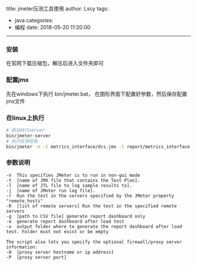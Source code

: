 title: jmeter压测工具使用
author: Lscy
tags:
  - java
categories:
  - 编程
date: 2018-05-20 11:20:00
---
### 安装

在官网下载压缩包，解压后进入文件夹即可
### 配置jmx
先在windows下执行 bin/jmeter.bat，
在图形界面下配置好参数，然后保存配置jmx文件

### 在linux上执行
~~~ bash
# 启动执行server
bin/jmeter-server
# 执行压测任务
bin/jmeter -n -t metrics_interface/dcs.jmx -l report/metrics_interface.jtl.alpha -R127.0.0.1
~~~

### 参数说明
~~~ text
-n  This specifies JMeter is to run in non-gui mode
-t  [name of JMX file that contains the Test Plan].
-l  [name of JTL file to log sample results to].
-j  [name of JMeter run log file].
-r  Run the test in the servers specified by the JMeter property "remote_hosts"
-R  [list of remote servers] Run the test in the specified remote servers
-g  [path to CSV file] generate report dashboard only
-e  generate report dashboard after load test
-o  output folder where to generate the report dashboard after load test. Folder must not exist or be empty
 
The script also lets you specify the optional firewall/proxy server information:
-H  [proxy server hostname or ip address]
-P  [proxy server port]
~~~